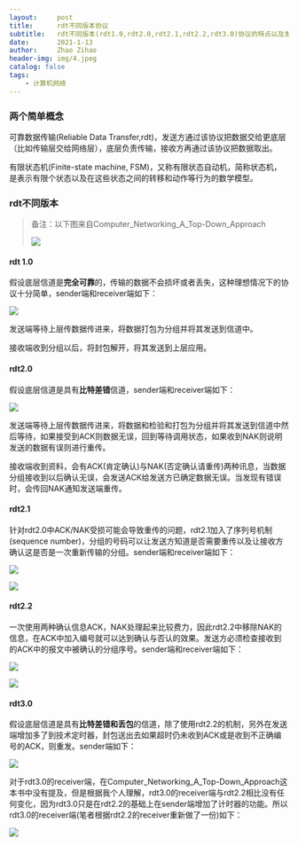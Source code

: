 ```yaml
---
layout:     post
title:      rdt不同版本协议
subtitle:   rdt不同版本(rdt1.0,rdt2.0,rdt2.1,rdt2.2,rdt3.0)协议的特点以及发送端接收端的FSM
date:       2021-1-13
author:     Zhao Zihao
header-img: img/4.jpeg
catalog: false
tags:
    - 计算机网络
---
```



### 两个简单概念

可靠数据传输(Reliable Data Transfer,rdt)，发送方通过该协议把数据交给更底层（比如传输层交给网络层），底层负责传输，接收方再通过该协议把数据取出。

有限状态机(Finite-state machine, FSM)，又称有限状态自动机，简称状态机，是表示有限个状态以及在这些状态之间的转移和动作等行为的数学模型。



### rdt不同版本

> 备注：以下图来自Computer_Networking_A_Top-Down_Approach
>
> ![](https://tva1.sinaimg.cn/large/008eGmZEly1gmsyloa37kj30cd0es47x.jpg)

#### rdt 1.0

假设底层信道是**完全可靠**的，传输的数据不会损坏或者丢失，这种理想情况下的协议十分简单，sender端和receiver端如下：

![](https://tva1.sinaimg.cn/large/008eGmZEly1gmsymn0hwdj30cj0b3t9n.jpg)

发送端等待上层传数据传进来，将数据打包为分组并将其发送到信道中。

接收端收到分组以后，将封包解开，将其发送到上层应用。



#### rdt2.0

假设底层信道是具有**比特差错**信道，sender端和receiver端如下：

![](https://tva1.sinaimg.cn/large/008eGmZEly1gmsz4uklbyj30iz0hhgnn.jpg)

发送端等待上层传数据传进来，将数据和检验和打包为分组并将其发送到信道中然后等待，如果接受到ACK则数据无误，回到等待调用状态，如果收到NAK则说明发送的数据有误则进行重传。

接收端收到资料，会有ACK(肯定确认)与NAK(否定确认请重传)两种讯息，当数据分组接收到以后确认无误，会发送ACK给发送方已确定数据无误。当发现有错误时，会传回NAK通知发送端重传。



#### rdt2.1

针对rdt2.0中ACK/NAK受损可能会导致重传的问题，rdt2.1加入了序列号机制(sequence number)，分组的号码可以让发送方知道是否需要重传以及让接收方确认这是否是一次重新传输的分组。sender端和receiver端如下：

![](https://tva1.sinaimg.cn/large/008eGmZEly1gmsz8allkij30k60erq57.jpg)

![](https://tva1.sinaimg.cn/large/008eGmZEly1gmsz8cpp6zj30mo0dkgod.jpg)



#### rdt2.2

一次使用两种确认信息ACK，NAK处理起来比较费力，因此rdt2.2中移除NAK的信息，在ACK中加入编号就可以达到确认与否认的效果。发送方必须检查接收到的ACK中的报文中被确认的分组序号。sender端和receiver端如下：

![](https://tva1.sinaimg.cn/large/008eGmZEly1gmszc563rkj30l90eydi5.jpg)

![](https://tva1.sinaimg.cn/large/008eGmZEly1gmszcfizcoj30l10cmmzc.jpg)



#### rdt3.0

假设底层信道是具有**比特差错和丢包**的信道，除了使用rdt2.2的机制，另外在发送端增加多了到技术定时器，封包送出去如果超时仍未收到ACK或是收到不正确编号的ACK，则重发。sender端如下：

![](https://tva1.sinaimg.cn/large/008eGmZEly1gmsze9quwgj30ky0eywhc.jpg)

对于rdt3.0的receiver端，在Computer_Networking_A_Top-Down_Approach这本书中没有提及，但是根据我个人理解，rdt3.0的receiver端与rdt2.2相比没有任何变化，因为rdt3.0只是在rdt2.2的基础上在sender端增加了计时器的功能。所以rdt3.0的receiver端(笔者根据rdt2.2的receiver重新做了一份)如下：

![](https://tva1.sinaimg.cn/large/008eGmZEly1gmszilujz5j30kg0d0mz9.jpg)
